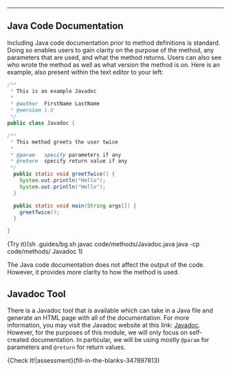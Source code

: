 ----------

## Java Code Documentation

Including Java code documentation prior to method definitions is standard. Doing so enables users to gain clarity on the purpose of the method, any parameters that are used, and what the method returns. Users can also see who wrote the method as well as what version the method is on. Here is an example, also present within the text editor to your left:

```java
/**
 * This is an example Javadoc
 * 
 * @author  FirstName LastName
 * @version 1.0
 */
public class Javadoc {

/**
 * This method greets the user twice
 * 
 * @param   specify parameters if any
 * @return  specify return value if any
 */
  public static void greetTwice() {
    System.out.println("Hello");
    System.out.println("Hello");
  }

  public static void main(String args[]) {
    greetTwice();
  }

}
```

{Try it}(sh .guides/bg.sh javac code/methods/Javadoc.java java -cp code/methods/ Javadoc 1)

The Java code documentation does not affect the output of the code. However, it provides more clarity to how the method is used.

## Javadoc Tool

There is a Javadoc tool that is available which can take in a Java file and generate an HTML page with all of the documentation. For more information, you may visit the Javadoc website at this link: [Javadoc](https://docs.oracle.com/javase/8/docs/technotes/tools/windows/javadoc.html). However, for the purposes of this module, we will only focus on self-created documentation. In particular, we will be using mostly `@param` for parameters and `@return` for return values.

{Check It!|assessment}(fill-in-the-blanks-347897813)
